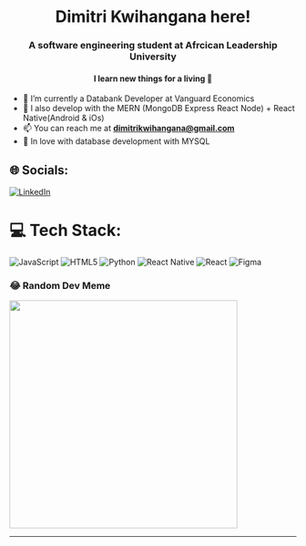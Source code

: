 <h1 align="center">Dimitri Kwihangana  here! </h1>
<h3 align="center"> A software engineering student  at Afrcican Leadership University</h3>
<h4 align="center"> I learn new things for a living 🤙 </h4>

- 🔭 I’m currently a Databank Developer at Vanguard Economics
- 🌱 I also develop with the MERN (MongoDB Express React Node) + React Native(Android & iOs)
- 📫 You can reach me at **dimitrikwihangana@gmail.com**
- 🌱 In love with database development with MYSQL 



## 🌐 Socials:
[![LinkedIn](https://img.shields.io/badge/LinkedIn-%230077B5.svg?logo=linkedin&logoColor=white)](linkedin.com/in/kwihangana-dimitri-529b8a247/) 

# 💻 Tech Stack:

![JavaScript](https://img.shields.io/badge/javascript-%23323330.svg?style=for-the-badge&logo=javascript&logoColor=%23F7DF1E) ![HTML5](https://img.shields.io/badge/html5-%23E34F26.svg?style=for-the-badge&logo=html5&logoColor=white) ![Python](https://img.shields.io/badge/python-3670A0?style=for-the-badge&logo=python&logoColor=ffdd54) ![React Native](https://img.shields.io/badge/react_native-%2320232a.svg?style=for-the-badge&logo=react&logoColor=%2361DAFB) ![React](https://img.shields.io/badge/react-%2320232a.svg?style=for-the-badge&logo=react&logoColor=%2361DAFB) 	![Figma](https://img.shields.io/badge/figma-%23F24E1E.svg?style=for-the-badge&logo=figma&logoColor=white) 



### 😂 Random Dev Meme
<img src='https://randommeme-five.vercel.app/' style="height: 400px;"/>

---
